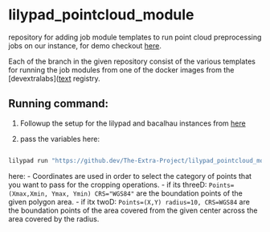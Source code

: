 # lilypad_pointcloud_module
repository for adding  job module templates to run  point cloud preprocessing jobs on our instance, for demo checkout [here](https://docs.lilypad.tech/lilypad/lilypad-aurora-reference/build-a-job-module). 

Each of the branch in the given repository consist of the various templates for running the job modules from one of the docker images from the [devextralabs]([text](https://hub.docker.com/repositories/devextralabs) registry.



## Running command:


1. Followup the setup for the lilypad and bacalhau instances from [here]()


2. pass the variables here: 
```bash

lilypad run "https://github.dev/The-Extra-Project/lilypad_pointcloud_module:cropping" -i  Coordinates="twoD"  Points=()CRS ....

```

here:
    - Coordinates are used in order to select the category of points that you want to pass for the cropping operations.
        - if its threeD:  `Points=(Xmax,Xmin, Ymax, Ymin) CRS="WGS84"` are the boundation points of the given polygon area.
        - if itx twoD:  `Points=(X,Y) radius=10, CRS=WGS84` are the boundation points of the area covered from the given center across the area covered by the radius.
    